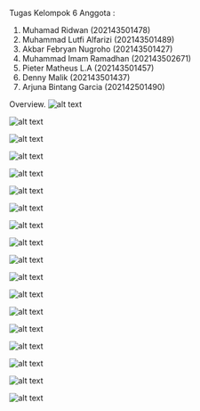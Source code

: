 Tugas Kelompok 6
Anggota :
1. Muhamad Ridwan (202143501478)
2. Muhammad Lutfi Alfarizi (202143501489)
3. Akbar Febryan Nugroho (202143501427)
4. Muhammad Imam Ramadhan (202143502671)
5. Pieter Matheus L.A (202143501457)
6. Denny Malik (202143501437)
7. Arjuna Bintang Garcia (202142501490)

Overview.
![alt text](https://github.com/ridwan12782/Overview/blob/main/Daftar.png?raw=true)

![alt text](https://github.com/ridwan12782/Overview/blob/main/Login.png?raw=true)

![alt text](https://github.com/ridwan12782/Overview/blob/main/Lupa_Password.png?raw=true)

![alt text](https://github.com/ridwan12782/Overview/blob/main/Menu_admin.png?raw=true)

![alt text](https://github.com/ridwan12782/Overview/blob/main/Menu_cus.png?raw=true)

![alt text](https://github.com/ridwan12782/Overview/blob/main/Pemesanan.png?raw=true)

![alt text](https://github.com/ridwan12782/Overview/blob/main/Tagihan.png?raw=true)

![alt text](https://github.com/ridwan12782/Overview/blob/main/Ubah_Pass.png?raw=true)

![alt text](https://github.com/ridwan12782/Overview/blob/main/Ubah_pertanyaan.png?raw=true)

![alt text](https://github.com/ridwan12782/Overview/blob/main/Kategori.png?raw=true)

![alt text](https://github.com/ridwan12782/Overview/blob/main/Produk.png?raw=true)

![alt text](https://github.com/ridwan12782/Overview/blob/main/Histori.png?raw=true)

![alt text](https://github.com/ridwan12782/Overview/blob/main/Edit.png?raw=true)

![alt text](https://github.com/ridwan12782/Overview/blob/main/verif.png?raw=true)

![alt text](https://github.com/ridwan12782/Overview/blob/main/Detail_cus.png?raw=true)

![alt text](https://github.com/ridwan12782/Overview/blob/main/Detail_menu.png?raw=true)

![alt text](https://github.com/ridwan12782/Overview/blob/main/Detail_pem.png?raw=true)

![alt text](https://github.com/ridwan12782/Overview/blob/main/Detail_pes.png?raw=true)